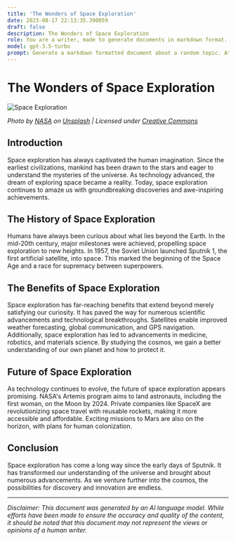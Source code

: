```yaml
---
title: 'The Wonders of Space Exploration'
date: 2023-08-17 22:13:35.390059
draft: false
description: The Wonders of Space Exploration
role: You are a writer, made to generate documents in markdown format. It is very important that all of the documents you generate are in valid markdown format.
model: gpt-3.5-turbo
prompt: Generate a markdown formatted document about a random topic. At the bottom, include a disclaimer explaining that the document was generated by you. The first line of the document should be the title. Make sure that the entire document is in proper markdown format, using a mix of various tags to make the document visually appealing.
---
```


# The Wonders of Space Exploration

![Space Exploration](https://images.unsplash.com/photo-1569780410274-ef2342e29338?ixid=MnwxMjA3fDB8MHxzZWFyY2h8Mnx8c3BhY2UlMjBlbGxvcmF0aW9ufGVufDB8fDB8fA%3D%3D&ixlib=rb-1.2.1&auto=format&fit=crop&w=800&q=60)

*Photo by [NASA](https://www.nasa.gov/) on [Unsplash](https://unsplash.com/) | Licensed under [Creative Commons](https://creativecommons.org/licenses/by-nc-sa/2.0/)*

## Introduction

Space exploration has always captivated the human imagination. Since the earliest civilizations, mankind has been drawn to the stars and eager to understand the mysteries of the universe. As technology advanced, the dream of exploring space became a reality. Today, space exploration continues to amaze us with groundbreaking discoveries and awe-inspiring achievements.

## The History of Space Exploration

Humans have always been curious about what lies beyond the Earth. In the mid-20th century, major milestones were achieved, propelling space exploration to new heights. In 1957, the Soviet Union launched Sputnik 1, the first artificial satellite, into space. This marked the beginning of the Space Age and a race for supremacy between superpowers.

## The Benefits of Space Exploration

Space exploration has far-reaching benefits that extend beyond merely satisfying our curiosity. It has paved the way for numerous scientific advancements and technological breakthroughs. Satellites enable improved weather forecasting, global communication, and GPS navigation. Additionally, space exploration has led to advancements in medicine, robotics, and materials science. By studying the cosmos, we gain a better understanding of our own planet and how to protect it.

## Future of Space Exploration

As technology continues to evolve, the future of space exploration appears promising. NASA's Artemis program aims to land astronauts, including the first woman, on the Moon by 2024. Private companies like SpaceX are revolutionizing space travel with reusable rockets, making it more accessible and affordable. Exciting missions to Mars are also on the horizon, with plans for human colonization.

## Conclusion

Space exploration has come a long way since the early days of Sputnik. It has transformed our understanding of the universe and brought about numerous advancements. As we venture further into the cosmos, the possibilities for discovery and innovation are endless.

---

*Disclaimer: This document was generated by an AI language model. While efforts have been made to ensure the accuracy and quality of the content, it should be noted that this document may not represent the views or opinions of a human writer.*